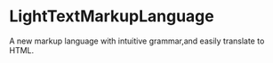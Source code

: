 # LightTextMarkupLanguage
A new markup language with intuitive grammar,and easily translate to HTML.
